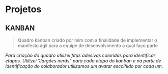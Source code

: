 # Projetos
## KANBAN
> Quadro kanban criado por mim com a finalidade de implementar o manifesto ágil para a equipe de desenvolvimento a qual faço parte



_Para criação do quadro utilizei fitas adesivas coloridas para identificar etapas. Utilizei "Jargões nerds" para cada etapa do kanban e na parte de identificação do colaborador utilizamos um avatar escolhido por cada um._

